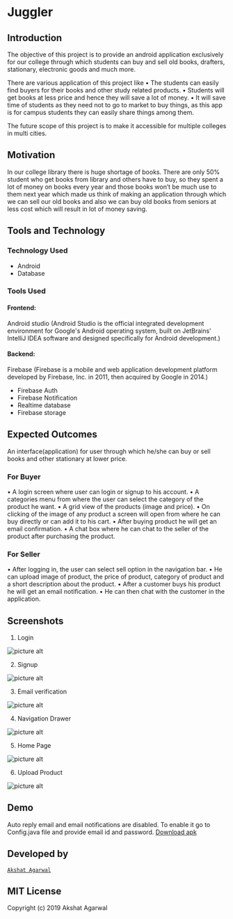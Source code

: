 
# Juggler



## Introduction

The objective of this project is to provide an android application exclusively for our college through which students can buy and sell old books, drafters, stationary, electronic goods and much more.

There are various application of this project like
•	The students can easily find buyers for their books and other study related products.
•	Students will get books at less price and hence they will save a lot of money.
•	It will save time of students as they need not to go to market to buy things, as this app is for campus students they can easily share things among them.

The future scope of this project is to make it accessible for multiple colleges in multi cities.

## Motivation

In our college library there is huge shortage of books. There are only 50% student who get books from library and others have to buy, so they spent a lot of money on books every year and those books won’t be much use to them next year which made us think of making an application through which we can sell our old books and also we can buy old books from seniors at less cost which will result in lot of money saving.

## Tools and Technology

### Technology Used
- Android
- Database

### Tools Used
#### Frontend:  
Android studio (Android Studio is the official integrated development environment for Google's Android operating system, built on JetBrains' IntelliJ IDEA software and designed specifically for Android development.)

#### Backend:
Firebase (Firebase is a mobile and web application development platform developed by Firebase, Inc. in 2011, then acquired by Google in 2014.)
- Firebase Auth
- Firebase Notification
- Realtime database
- Firebase storage


## Expected Outcomes

An interface(application) for user through which he/she can buy or sell books and other stationary at lower price.

### For Buyer
•	A login screen where user can login or signup to his account.
•	A categories menu from where the user can select the category of the product he want.
•	A grid view of the products (image and price).
•	On clicking of the image of any product a screen will open from where he can buy directly or can add it to his cart.
•	After buying product he will get an email confirmation.
•	A chat box where he can chat to the seller of the product after purchasing the product.

### For Seller

•	After logging in, the user can select sell option in the navigation bar.
•	He can upload image of product, the price of product, category of product and a short description about the product.
•	After a customer buys his product he will get an email notification.
•	He can then chat with the customer in the application.

## Screenshots

1. Login

![picture alt](https://github.com/git-akshat/mini-project/blob/master/Screenshots/login.png)

2. Signup

![picture alt](https://github.com/git-akshat/mini-project/blob/master/Screenshots/signup.png)

3. Email verification

![picture alt](https://github.com/git-akshat/mini-project/blob/master/Screenshots/email_verification.png)

4. Navigation Drawer

![picture alt](https://github.com/git-akshat/mini-project/blob/master/Screenshots/Navigation_drawer.png)

5. Home Page

![picture alt](https://github.com/git-akshat/mini-project/blob/master/Screenshots/Home.png)

6. Upload Product

![picture alt](https://github.com/git-akshat/mini-project/blob/master/Screenshots/upload_product.png)


## Demo
Auto reply email and email notifications are disabled. To enable it go to Config.java file and provide email id and password.
[Download apk](https://github.com/git-akshat/mini-project/releases/download/v16.6.19-alpha/Juggler-v16.6.19.apk)

## Developed by
[`Akshat Agarwal`](https://github.com/git-akshat)

## MIT License
Copyright (c) 2019 Akshat Agarwal
